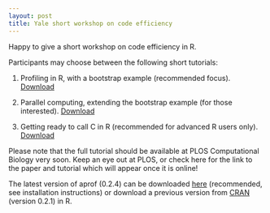 ```yaml
---
layout: post
title: Yale short workshop on code efficiency
---
```


Happy to give a short workshop on code efficiency in R.

Participants may choose between the following short tutorials:

1. Profiling in R, with a bootstrap example (recommended focus). [Download](https://github.com/MarcoDVisser/aprof/blob/gh-pages/pdfs/IntroProfiling&Optimization.pdf?raw=true)

2. Parallel computing, extending the bootstrap example (for those interested). [Download](https://github.com/MarcoDVisser/aprof/blob/gh-pages/pdfs/IntroParallelComputingR.pdf?raw=true)

3. Getting ready to call C in R (recommended for advanced R users only). [Download](https://github.com/MarcoDVisser/aprof/blob/gh-pages/pdfs/IntroExtendingRwithC.pdf?raw=true)

Please note that the full tutorial should be available at PLOS Computational Biology very soon. Keep an eye out at PLOS, or check here for the link to the paper and tutorial which will appear once it is online!

The latest version of aprof (0.2.4) can be downloaded [here](https://github.com/MarcoDVisser/aprof) (recommended, see installation instructions) or download a previous version from [CRAN](http://cran.r-project.org/web/packages/aprof/index.html) (version 0.2.1) in R.



